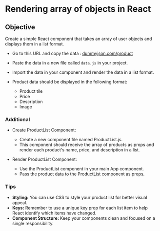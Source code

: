 # Rendering array of objects in React

## Objective

Create a simple React component that takes an array of user objects and displays them in a list format.

- Go to this URL and copy the data : [dummyjson.com/product](https://dummyjson.com/product)

- Paste the data in a new file called `data.js` in your project.
- Import the data in your component and render the data in a list format.
- Product data should be displayed in the following format:
  - Product tile
  - Price
  - Description
  - Image

### Additional

- Create ProductList Component:

  - Create a new component file named ProductList.js.
  - This component should receive the array of products as props and render each product's name, price, and description in a list.

- Render ProductList Component:

  - Use the ProductList component in your main App component.
  - Pass the product data to the ProductList component as props.

### Tips

- **Styling:** You can use CSS to style your product list for better visual appeal.
- **Keys:** Remember to use a unique key prop for each list item to help React identify which items have changed.
- **Component Structure:** Keep your components clean and focused on a single responsibility.

